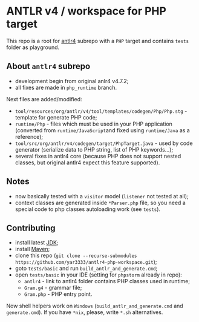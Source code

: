# ANTLR v4 / workspace for PHP target

This repo is a root for [antlr4](https://github.com/yar3333/antlr4) subrepo with a `PHP` target and contains `tests` folder as playground.


## About `antlr4` subrepo

 * development begin from original anlr4 v4.7.2;
 * all fixes are made in `php_runtime` branch.

Next files are added/modified:
 
 * `tool/resources/org/antlr/v4/tool/templates/codegen/Php/Php.stg` - template for generate PHP code;
 * `runtime/Php` - files which must be used in your PHP application (converted from `runtime/JavaScript`and fixed using `runtime/Java` as a reference);
 * `tool/src/org/antlr/v4/codegen/target/PhpTarget.java` - used by code generator (serialize data to PHP string, list of PHP keywords...);
 * several fixes in antlr4 core (because PHP does not support nested classes, but original antlr4 expect this feature supported).


## Notes

 * now basically tested with a `visitor` model (`listener` not tested at all);
 * context classes are generated inside `*Parser.php` file, so you need a special code to php classes autoloading work (see `tests`).


## Contributing

 * install latest [JDK](https://www.oracle.com/technetwork/java/javase/downloads/index.html);
 * install [Maven](https://maven.apache.org/);
 * clone this repo (`git clone --recurse-submodules https://github.com/yar3333/antlr4-php-workspace.git`);
 * goto `tests/basic` and run `build_antlr_and_generate.cmd`;
 * open `tests/basic` in your IDE (setting for `phpstorm` already in repo):
	* `antlr4` - link to antlr4 folder contains PHP classes used in runtime;
	* `Gram.g4` - grammar file;
	* `Gram.php` - PHP entry point.

Now shell helpers work on `Windows` (`build_antlr_and_generate.cmd` and `generate.cmd`).
If you have `*nix`, please, write `*.sh` alternatives.
